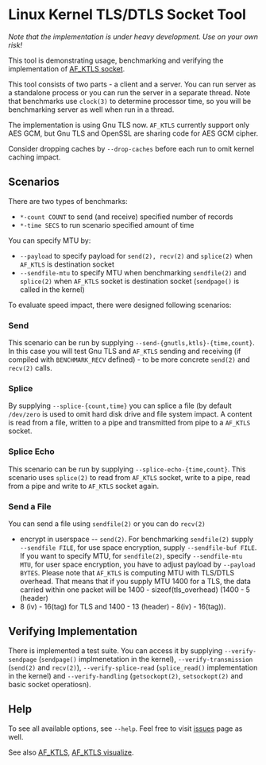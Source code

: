 # Linux Kernel TLS/DTLS Socket Tool

*Note that the implementation is under heavy development. Use on your own risk!*

This tool is demonstrating usage, benchmarking and verifying the implementation
of [AF_KTLS socket](https://github.com/fridex/af-ktls/).

This tool consists of two parts - a client and a server. You can run server as
a standalone process or you can run the server in a separate thread. Note that
benchmarks use ```clock(3)``` to determine processor time, so you will be
benchmarking server as well when run in a thread.

The implementation is using Gnu TLS now. ```AF_KTLS``` currently support only
AES GCM, but Gnu TLS and OpenSSL are sharing code for AES GCM cipher.

Consider dropping caches by ```--drop-caches``` before each run to omit kernel
caching impact.

## Scenarios

There are two types of benchmarks:
  * ```*-count COUNT``` to send (and receive) specified number of records
  * ```*-time SECS``` to run scenario specified amount of time

You can specify MTU by:
  * ```--payload``` to specify payload for ```send(2), recv(2)``` and
  	 ```splice(2)``` when ```AF_KTLS``` is destination socket
  * ```--sendfile-mtu``` to specify MTU when benchmarking ```sendfile(2)```  and
  	 ```splice(2)``` when ```AF_KTLS``` socket is destination socket
  	 (```sendpage()``` is called in the kernel)

To evaluate speed impact, there were designed following scenarios:

### Send

This scenario can be run by supplying ```--send-{gnutls,ktls}-{time,count}```.
In this case you will test Gnu TLS and ```AF_KTLS``` sending and receiving (if
compiled with ```BENCHMARK_RECV``` defined) - to be more concrete ```send(2)```
and ```recv(2)``` calls.


### Splice

By supplying ```--splice-{count,time}``` you can splice a file (by default
```/dev/zero``` is used to omit hard disk drive and file system impact.
A content is read from a file, written to a pipe and transmitted from pipe to
a ```AF_KTLS``` socket.

### Splice Echo

This scenario can be run by supplying ```--splice-echo-{time,count}```. This
scenario uses ```splice(2)``` to read from ```AF_KTLS``` socket, write to
a pipe,  read from a pipe and write to ```AF_KTLS``` socket again.

### Send a File

You can send a file using ```sendfile(2)``` or you can do ```recv(2)```
- encrypt in userspace -- ```send(2)```. For benchmarking ```sendfile(2)```
supply ```--sendfile FILE```, for use space encryption, supply ```--sendfile-buf
FILE```. If you want to specify MTU, for ```sendfile(2)```, specify
```--sendfile-mtu MTU```, for user space encryption, you have to adjust payload
by ```--payload BYTES```. Please note that ```AF_KTLS``` is computing MTU with
TLS/DTLS overhead. That means that if you supply MTU 1400 for a TLS, the data
carried within one packet will be 1400 - sizeof(tls_overhead) (1400 - 5 (header)
- 8 (iv) - 16(tag) for TLS and 1400 - 13 (header) - 8(iv) - 16(tag)).

## Verifying Implementation

There is implemented a test suite. You can access it by supplying
```--verify-sendpage``` (```sendpage()``` implmenetation in the kernel),
```--verify-transmission``` (```send(2)``` and ```recv(2)```),
```--verify-splice-read``` (```splice_read()``` implementation in the kernel)
and ```--verify-handling``` (```getsockopt(2)```, ```setsockopt(2)``` and basic
socket operatiosn).

## Help

To see all available options, see ```--help```. Feel free to visit
[issues](https://github.com/fridex/af-ktls-tool/issues) page as well.

See also [AF_KTLS](https://github.com/fridex/af-ktls), [AF_KTLS
visualize](https://github.com/fridex/af-ktls-visualize).

